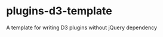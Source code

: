 plugins-d3-template
===================

A template for writing D3 plugins without jQuery dependency